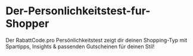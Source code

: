 # Der-Personlichkeitstest-fur-Shopper
Der RabattCode.pro Persönlichkeitstest zeigt dir deinen Shopping-Typ mit Spartipps, Insights &amp; passenden Gutscheinen für deinen Stil!
